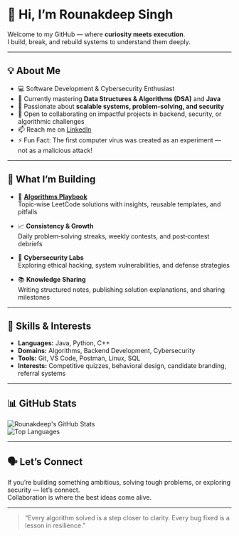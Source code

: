 # 👋 Hi, I’m Rounakdeep Singh  

Welcome to my GitHub — where **curiosity meets execution**.  
I build, break, and rebuild systems to understand them deeply.  

---

## 💡 About Me  

- 💻 Software Development & Cybersecurity Enthusiast  
- 🌱 Currently mastering **Data Structures & Algorithms (DSA)** and **Java**  
- 🧠 Passionate about **scalable systems, problem-solving, and security**  
- 💞️ Open to collaborating on impactful projects in backend, security, or algorithmic challenges  
- 📫 Reach me on [LinkedIn](https://www.linkedin.com/in/rounakdeep-singh/)  
- ⚡ Fun Fact: The first computer virus was created as an experiment — not as a malicious attack!  

---

## 🚀 What I’m Building  

- 🧩 **[Algorithms Playbook](https://github.com/Rounakdeepsingh/algorithms-playbook)**  
  Topic‑wise LeetCode solutions with insights, reusable templates, and pitfalls  

- 📈 **Consistency & Growth**  
  Daily problem‑solving streaks, weekly contests, and post‑contest debriefs  

- 🔐 **Cybersecurity Labs**  
  Exploring ethical hacking, system vulnerabilities, and defense strategies  

- 📚 **Knowledge Sharing**  
  Writing structured notes, publishing solution explanations, and sharing milestones  

---

## 🧠 Skills & Interests  

- **Languages:** Java, Python, C++  
- **Domains:** Algorithms, Backend Development, Cybersecurity  
- **Tools:** Git, VS Code, Postman, Linux, SQL  
- **Interests:** Competitive quizzes, behavioral design, candidate branding, referral systems  

---

## 📊 GitHub Stats  

![Rounakdeep's GitHub Stats](https://github-readme-stats.vercel.app/api?username=Rounakdeepsingh&show_icons=true&theme=radical)  
![Top Languages](https://github-readme-stats.vercel.app/api/top-langs/?username=Rounakdeepsingh&layout=compact&theme=radical)  

---

## 🗣️ Let’s Connect  

If you’re building something ambitious, solving tough problems, or exploring security — let’s connect.  
Collaboration is where the best ideas come alive.  

---

> “Every algorithm solved is a step closer to clarity. Every bug fixed is a lesson in resilience.”
